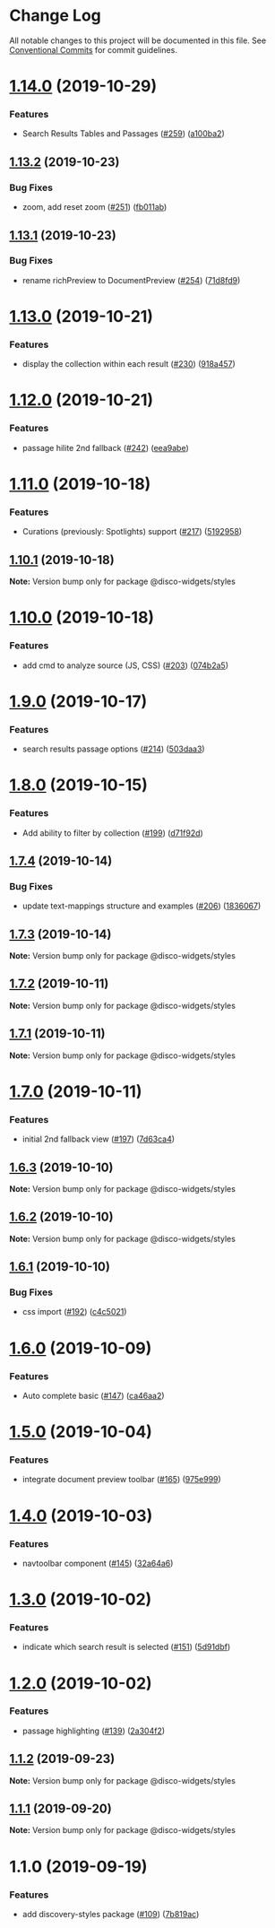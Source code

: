 # Change Log

All notable changes to this project will be documented in this file.
See [Conventional Commits](https://conventionalcommits.org) for commit guidelines.

# [1.14.0](http:///discovery-styles/compare/@disco-widgets/styles@1.13.2...@disco-widgets/styles@1.14.0) (2019-10-29)


### Features

* Search Results Tables and Passages ([#259](http:///discovery-styles/issues/259)) ([a100ba2](http:///discovery-styles/commits/a100ba2))





## [1.13.2](http:///discovery-styles/compare/@disco-widgets/styles@1.13.1...@disco-widgets/styles@1.13.2) (2019-10-23)


### Bug Fixes

* zoom, add reset zoom ([#251](http:///discovery-styles/issues/251)) ([fb011ab](http:///discovery-styles/commits/fb011ab))





## [1.13.1](http:///discovery-styles/compare/@disco-widgets/styles@1.13.0...@disco-widgets/styles@1.13.1) (2019-10-23)


### Bug Fixes

* rename richPreview to DocumentPreview ([#254](http:///discovery-styles/issues/254)) ([71d8fd9](http:///discovery-styles/commits/71d8fd9))





# [1.13.0](http:///discovery-styles/compare/@disco-widgets/styles@1.12.0...@disco-widgets/styles@1.13.0) (2019-10-21)


### Features

* display the collection within each result ([#230](http:///discovery-styles/issues/230)) ([918a457](http:///discovery-styles/commits/918a457))





# [1.12.0](http:///discovery-styles/compare/@disco-widgets/styles@1.11.0...@disco-widgets/styles@1.12.0) (2019-10-21)


### Features

* passage hilite 2nd fallback ([#242](http:///discovery-styles/issues/242)) ([eea9abe](http:///discovery-styles/commits/eea9abe))





# [1.11.0](http:///discovery-styles/compare/@disco-widgets/styles@1.10.1...@disco-widgets/styles@1.11.0) (2019-10-18)


### Features

* Curations (previously: Spotlights) support ([#217](http:///discovery-styles/issues/217)) ([5192958](http:///discovery-styles/commits/5192958))





## [1.10.1](http:///discovery-styles/compare/@disco-widgets/styles@1.10.0...@disco-widgets/styles@1.10.1) (2019-10-18)

**Note:** Version bump only for package @disco-widgets/styles





# [1.10.0](http:///discovery-styles/compare/@disco-widgets/styles@1.9.0...@disco-widgets/styles@1.10.0) (2019-10-18)


### Features

* add cmd to analyze source (JS, CSS) ([#203](http:///discovery-styles/issues/203)) ([074b2a5](http:///discovery-styles/commits/074b2a5))





# [1.9.0](http:///discovery-styles/compare/@disco-widgets/styles@1.8.0...@disco-widgets/styles@1.9.0) (2019-10-17)


### Features

* search results passage options ([#214](http:///discovery-styles/issues/214)) ([503daa3](http:///discovery-styles/commits/503daa3))





# [1.8.0](http:///discovery-styles/compare/@disco-widgets/styles@1.7.4...@disco-widgets/styles@1.8.0) (2019-10-15)


### Features

* Add ability to filter by collection ([#199](http:///discovery-styles/issues/199)) ([d71f92d](http:///discovery-styles/commits/d71f92d))





## [1.7.4](http:///discovery-styles/compare/@disco-widgets/styles@1.7.3...@disco-widgets/styles@1.7.4) (2019-10-14)


### Bug Fixes

* update text-mappings structure and examples ([#206](http:///discovery-styles/issues/206)) ([1836067](http:///discovery-styles/commits/1836067))





## [1.7.3](http:///discovery-styles/compare/@disco-widgets/styles@1.7.2...@disco-widgets/styles@1.7.3) (2019-10-14)

**Note:** Version bump only for package @disco-widgets/styles





## [1.7.2](http:///discovery-styles/compare/@disco-widgets/styles@1.7.1...@disco-widgets/styles@1.7.2) (2019-10-11)

**Note:** Version bump only for package @disco-widgets/styles





## [1.7.1](http:///discovery-styles/compare/@disco-widgets/styles@1.7.0...@disco-widgets/styles@1.7.1) (2019-10-11)

**Note:** Version bump only for package @disco-widgets/styles





# [1.7.0](http:///discovery-styles/compare/@disco-widgets/styles@1.6.3...@disco-widgets/styles@1.7.0) (2019-10-11)


### Features

* initial 2nd fallback view ([#197](http:///discovery-styles/issues/197)) ([7d63ca4](http:///discovery-styles/commits/7d63ca4))





## [1.6.3](http:///discovery-styles/compare/@disco-widgets/styles@1.6.2...@disco-widgets/styles@1.6.3) (2019-10-10)

**Note:** Version bump only for package @disco-widgets/styles





## [1.6.2](http:///discovery-styles/compare/@disco-widgets/styles@1.6.1...@disco-widgets/styles@1.6.2) (2019-10-10)

**Note:** Version bump only for package @disco-widgets/styles





## [1.6.1](http:///discovery-styles/compare/@disco-widgets/styles@1.6.0...@disco-widgets/styles@1.6.1) (2019-10-10)


### Bug Fixes

* css import ([#192](http:///discovery-styles/issues/192)) ([c4c5021](http:///discovery-styles/commits/c4c5021))





# [1.6.0](http:///discovery-styles/compare/@disco-widgets/styles@1.5.0...@disco-widgets/styles@1.6.0) (2019-10-09)


### Features

* Auto complete basic ([#147](http:///discovery-styles/issues/147)) ([ca46aa2](http:///discovery-styles/commits/ca46aa2))





# [1.5.0](http:///discovery-styles/compare/@disco-widgets/styles@1.4.0...@disco-widgets/styles@1.5.0) (2019-10-04)

### Features

- integrate document preview toolbar ([#165](http:///discovery-styles/issues/165)) ([975e999](http:///discovery-styles/commits/975e999))

# [1.4.0](http:///discovery-styles/compare/@disco-widgets/styles@1.3.0...@disco-widgets/styles@1.4.0) (2019-10-03)

### Features

- navtoolbar component ([#145](http:///discovery-styles/issues/145)) ([32a64a6](http:///discovery-styles/commits/32a64a6))

# [1.3.0](http:///discovery-styles/compare/@disco-widgets/styles@1.2.0...@disco-widgets/styles@1.3.0) (2019-10-02)

### Features

- indicate which search result is selected ([#151](http:///discovery-styles/issues/151)) ([5d91dbf](http:///discovery-styles/commits/5d91dbf))

# [1.2.0](http:///discovery-styles/compare/@disco-widgets/styles@1.1.2...@disco-widgets/styles@1.2.0) (2019-10-02)

### Features

- passage highlighting ([#139](http:///discovery-styles/issues/139)) ([2a304f2](http:///discovery-styles/commits/2a304f2))

## [1.1.2](http:///discovery-styles/compare/@disco-widgets/styles@1.1.1...@disco-widgets/styles@1.1.2) (2019-09-23)

**Note:** Version bump only for package @disco-widgets/styles

## [1.1.1](http:///discovery-styles/compare/@disco-widgets/styles@1.1.0...@disco-widgets/styles@1.1.1) (2019-09-20)

**Note:** Version bump only for package @disco-widgets/styles

# 1.1.0 (2019-09-19)

### Features

- add discovery-styles package ([#109](http:///discovery-styles/issues/109)) ([7b819ac](http:///discovery-styles/commits/7b819ac))
